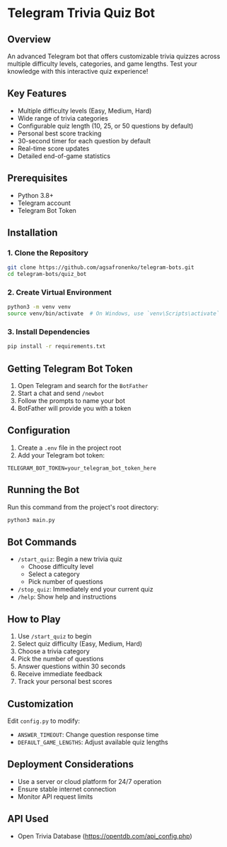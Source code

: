 # Telegram Trivia Quiz Bot

## Overview

An advanced Telegram bot that offers customizable trivia quizzes across multiple difficulty levels, categories, and game lengths. Test your knowledge with this interactive quiz experience!

## Key Features

- Multiple difficulty levels (Easy, Medium, Hard)
- Wide range of trivia categories
- Configurable quiz length (10, 25, or 50 questions by default)
- Personal best score tracking
- 30-second timer for each question by default
- Real-time score updates
- Detailed end-of-game statistics

## Prerequisites

- Python 3.8+
- Telegram account
- Telegram Bot Token

## Installation

### 1. Clone the Repository

```bash
git clone https://github.com/agsafronenko/telegram-bots.git
cd telegram-bots/quiz_bot
```

### 2. Create Virtual Environment

```bash
python3 -m venv venv
source venv/bin/activate  # On Windows, use `venv\Scripts\activate`
```

### 3. Install Dependencies

```bash
pip install -r requirements.txt
```

## Getting Telegram Bot Token

1. Open Telegram and search for the `BotFather`
2. Start a chat and send `/newbot`
3. Follow the prompts to name your bot
4. BotFather will provide you with a token

## Configuration

1. Create a `.env` file in the project root
2. Add your Telegram bot token:

```
TELEGRAM_BOT_TOKEN=your_telegram_bot_token_here
```

## Running the Bot

Run this command from the project's root directory:

```bash
python3 main.py
```

## Bot Commands

- `/start_quiz`: Begin a new trivia quiz
  - Choose difficulty level
  - Select a category
  - Pick number of questions
- `/stop_quiz`: Immediately end your current quiz
- `/help`: Show help and instructions

## How to Play

1. Use `/start_quiz` to begin
2. Select quiz difficulty (Easy, Medium, Hard)
3. Choose a trivia category
4. Pick the number of questions
5. Answer questions within 30 seconds
6. Receive immediate feedback
7. Track your personal best scores

## Customization

Edit `config.py` to modify:

- `ANSWER_TIMEOUT`: Change question response time
- `DEFAULT_GAME_LENGTHS`: Adjust available quiz lengths

## Deployment Considerations

- Use a server or cloud platform for 24/7 operation
- Ensure stable internet connection
- Monitor API request limits

## API Used

- Open Trivia Database (https://opentdb.com/api_config.php)

